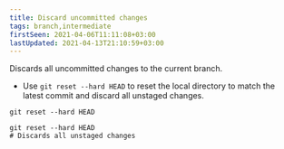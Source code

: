 ```yaml
---
title: Discard uncommitted changes
tags: branch,intermediate
firstSeen: 2021-04-06T11:11:08+03:00
lastUpdated: 2021-04-13T21:10:59+03:00
---
```


Discards all uncommitted changes to the current branch.

- Use `git reset --hard HEAD` to reset the local directory to match the latest commit and discard all unstaged changes.

```shell
git reset --hard HEAD
```

```shell
git reset --hard HEAD
# Discards all unstaged changes
```
